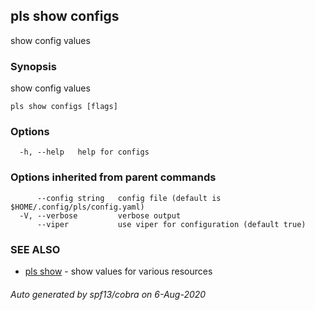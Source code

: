 ## pls show configs

show config values

### Synopsis

show config values

```
pls show configs [flags]
```

### Options

```
  -h, --help   help for configs
```

### Options inherited from parent commands

```
      --config string   config file (default is $HOME/.config/pls/config.yaml)
  -V, --verbose         verbose output
      --viper           use viper for configuration (default true)
```

### SEE ALSO

* [pls show](pls_show.md)	 - show values for various resources

###### Auto generated by spf13/cobra on 6-Aug-2020
